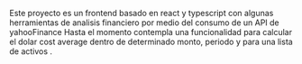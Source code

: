 Este proyecto es un frontend basado en react y typescript con algunas herramientas de analisis financiero por medio del consumo de un API de yahooFinance
Hasta el momento contempla una funcionalidad para calcular el dolar cost average dentro de determinado monto, periodo y para una lista de activos .